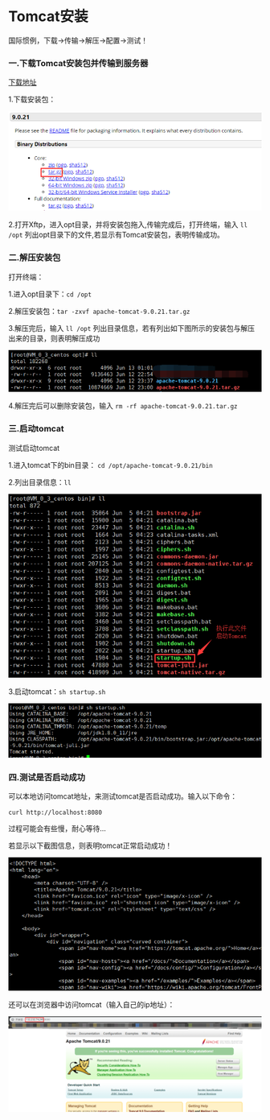 # Tomcat安装

国际惯例，下载→传输→解压→配置→测试！

### 一.下载Tomcat安装包并传输到服务器

[下载地址](<https://tomcat.apache.org/download-90.cgi>)

1.下载安装包：

![1560873785897](assets/1560873785897.png)

2.打开Xftp，进入opt目录，并将安装包拖入,传输完成后，打开终端，输入 `ll /opt` 列出opt目录下的文件,若显示有Tomcat安装包，表明传输成功。



### 二.解压安装包

打开终端：

1.进入opt目录下：`cd /opt`

2.解压安装包：`tar -zxvf apache-tomcat-9.0.21.tar.gz`

3.解压完后，输入 `ll /opt` 列出目录信息，若有列出如下图所示的安装包与解压出来的目录，则表明解压成功

![1560873894693](assets/1560873894693.png)

4.解压完后可以删除安装包，输入 `rm -rf apache-tomcat-9.0.21.tar.gz `



### 三.启动tomcat

测试启动tomcat

1.进入tomcat下的bin目录： `cd /opt/apache-tomcat-9.0.21/bin`

2.列出目录信息：`ll`

![1560874155933](assets/1560874155933.png)

3.启动tomcat：`sh startup.sh`

![1560874231889](assets/1560874231889.png)



### 四.测试是否启动成功

可以本地访问tomcat地址，来测试tomcat是否启动成功。输入以下命令：

```
curl http://localhost:8080
```

过程可能会有些慢，耐心等待...

若显示以下截图信息，则表明tomcat正常启动成功！

![1560874538799](assets/1560874538799.png)

还可以在浏览器中访问tomcat（输入自己的ip地址）：

![1560953952780](assets/1560953952780.png)

